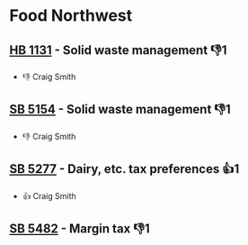 # Food Northwest

## [HB 1131](/bill/2023-24/hb/1131/) - Solid waste management  👎1 
* 👎 Craig Smith

## [SB 5154](/bill/2023-24/sb/5154/) - Solid waste management  👎1 
* 👎 Craig Smith

## [SB 5277](/bill/2023-24/sb/5277/) - Dairy, etc. tax preferences 👍1  
* 👍 Craig Smith

## [SB 5482](/bill/2023-24/sb/5482/) - Margin tax  👎1 